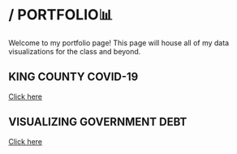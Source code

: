 # / PORTFOLIO📊 
Welcome to my portfolio page! This page will house all of my data visualizations for the class and beyond.

## KING COUNTY COVID-19
[Click here](/kingcountycovid.md)

## VISUALIZING GOVERNMENT DEBT
[Click here](/dataviz_gvmtdebt.md)
